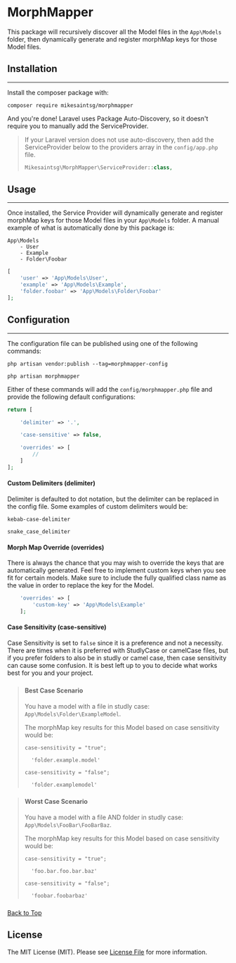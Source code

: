 <a id="top"></a>
# MorphMapper

This package will recursively discover all the Model files in the `App\Models` folder, then dynamically generate and register morphMap keys for those Model files.


## <a id="installation">Installation</a>
***

Install the composer package with:

```shell
composer require mikesaintsg/morphmapper
```

And you're done! Laravel uses Package Auto-Discovery, so it doesn't require you to manually add the ServiceProvider. 

>If your Laravel version does not use auto-discovery, then add the ServiceProvider below to the providers array in the `config/app.php` file.
>
>```php
>Mikesaintsg\MorphMapper\ServiceProvider::class,
>```

## <a id="usage">Usage</a>

***

Once installed, the Service Provider will dynamically generate and register morphMap keys for those Model files in your `App\Models` folder. A manual example of what is automatically done by this package is:

```
App\Models
    - User
    - Example
    - Folder\Foobar
```

```php 
[
    'user' => 'App\Models\User',
    'example' => 'App\Models\Example',
    'folder.foobar' => 'App\Models\Folder\Foobar'
];
```

## <a id="configuration">Configuration</a>
***
The configuration file can be published using one of the following commands:

```shell
php artisan vendor:publish --tag=morphmapper-config

php artisan morphmapper
```

Either of these commands will add the `config/morphmapper.php` file and provide the following default configurations:

```php
return [

    'delimiter' => '.',

    'case-sensitive' => false,

    'overrides' => [
        //
    ]
];
```

#### <a id="configuration-delimiters">Custom Delimiters (delimiter)</a>

Delimiter is defaulted to dot notation, but the delimiter can be replaced in the config file. Some examples of custom delimiters would be:

```shell
kebab-case-delimiter

snake_case_delimiter
```

#### <a id="configuration-overrides">Morph Map Override (overrides)</a>

There is always the chance that you may wish to override the keys that are automatically generated. Feel free to implement custom keys when you see fit for certain models. Make sure to include the fully qualified class name as the value in order to replace the key for the Model.

```php
    'overrides' => [
        'custom-key' => 'App\Models\Example'
    ];
```

#### <a id="configuration-case">Case Sensitivity (case-sensitive)</a>

Case Sensitivity is set to `false` since it is a preference and not a necessity. There are times when it is preferred with StudlyCase or camelCase files, but if you prefer folders to also be in studly or camel case, then case sensitivity can cause some confusion. It is best left up to you to decide what works best for you and your project.  
###
>#### Best Case Scenario
> You have a model with a file in studly case: `App\Models\Folder\ExampleModel`.
> 
> The morphMap key results for this Model based on case sensitivity would be:
> 
> ```
> case-sensitivity = "true";
> 
>   'folder.example.model' 
> 
> case-sensitivity = "false";
> 
>   'folder.examplemodel' 
> ```
###
>#### Worst Case Scenario
> You have a model with a file AND folder in studly case: `App\Models\FooBar\FooBarBaz`.
>
> The morphMap key results for this Model based on case sensitivity would be:
>
> ```
> case-sensitivity = "true";
> 
>   'foo.bar.foo.bar.baz' 
> 
> case-sensitivity = "false";
> 
>   'foobar.foobarbaz' 
> ```
###
<a href="#top">Back to Top</a>

## <a id="license">License</a>

The MIT License (MIT). Please see [License File](LICENSE.md) for more information.

#
#

